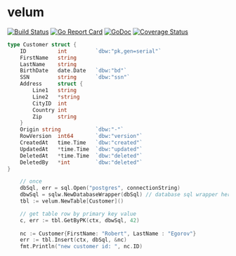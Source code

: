 # velum
[![Build Status](https://github.com/axkit/velum/actions/workflows/go.yml/badge.svg)](https://github.com/axkit/velum/actions)
[![Go Report Card](https://goreportcard.com/badge/github.com/axkit/velum)](https://goreportcard.com/report/github.com/axkit/velum)
[![GoDoc](https://pkg.go.dev/badge/github.com/axkit/velum)](https://pkg.go.dev/github.com/axkit/velum)
[![Coverage Status](https://coveralls.io/repos/github/axkit/velum/badge.svg?branch=main)](https://coveralls.io/github/axkit/velum?branch=master)

 




```go
type Customer struct {
	ID 			int  		`dbw:"pk,gen=serial"` 
	FirstName 	string 
	LastName 	string 
	BirthDate   date.Date   `dbw:"bd"`     
	SSN         string 		`dbw:"ssn"`
	Address 	struct {
		Line1 	string 
		Line2 	*string
		CityID 	int 
		Country int 
		Zip 	string 
	} 
	Origin string  		 	`dbw:"-"`
	RowVersion 	int64		`dbw:"version"`
	CreatedAt 	time.Time  	`dbw:"created"`
	UpdatedAt 	*time.Time 	`dbw:"updated"`
	DeletedAt 	*time.Time 	`dbw:"deleted"`
	DeletedBy 	*int       	`dbw:"deleted"`
}

	// once
	dbSql, err = sql.Open("postgres", connectionString)
	dbwSql = sqlw.NewDatabaseWrapper(dbSql) // database sql wrapper here, pgx supported too
	tbl := velum.NewTable[Customer]()

	// get table row by primary key value
	c, err := tbl.GetByPK(ctx, dbwSql, 42)
	
	nc := Customer{FirstName: "Robert", LastName : "Egorov"}
	err := tbl.Insert(ctx, dbSql, &nc)
	fmt.Println("new customer id: ", nc.ID)
